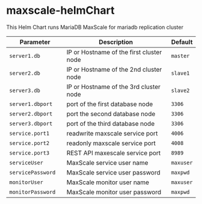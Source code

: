 # maxscale-helmChart

This Helm Chart  runs  MariaDB MaxScale for mariadb replication cluster 





| Parameter                 | Description                                     | Default                                                 |
|---------------------------|--------------------------------------------------------|--------------------------------------------------|
| ` server1.db `            | IP or Hostname of the first cluster node               | `master`                                         |
| ` server2.db `            | IP or Hostname of the 2nd cluster node                 | `slave1`                                         |
| ` server3.db `            | IP or Hostname of the 3rd cluster node                 | `slave2`                                         |
| ` server1.dbport `        | port of the first database node                        | `3306`                                           |
| ` server2.dbport `        | port the second database node                          | `3306`                                           |
| ` server3.dbport `        | port of the third database node                        | `3306`                                           |
| ` service.port1   `       |       readwrite maxscale service port                  | `4006`                                           |
| ` service.port2 `          |       readonly maxscale service port                   | `4008`                                           |
| ` service.port3   `       |       REST API maxescale service port                  | `8989`                                           |
| ` serviceUser   `         |       MaxScale service user name                       | `maxuser`                                        |
| ` servicePassword   `     |       MaxScale service user password                   | `maxpwd`                                         |
| ` monitorUser   `         |       MaxScale monitor user name                       | `maxuser`                                        |
| ` monitorPassword   `     |       MaxScale monitor user password                   | `maxpwd`                                         |



